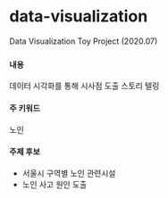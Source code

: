 # data-visualization
Data Visualization Toy Project (2020.07)

### 
#### 내용 
데이터 시각화를 통해 시사점 도출 스토리 텔링
#### 주 키워드
노인
#### 주제 후보
- 서울시 구역별 노인 관련시설 
- 노인 사고 원인 도출
